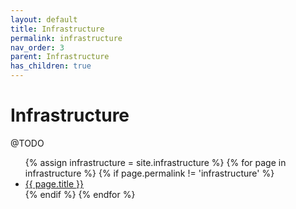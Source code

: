 ```yaml
---
layout: default
title: Infrastructure
permalink: infrastructure
nav_order: 3
parent: Infrastructure
has_children: true
---
```

# Infrastructure

@TODO

<ul>
{% assign infrastructure = site.infrastructure %}
    {% for page in infrastructure %}
    {% if page.permalink != 'infrastructure' %}
    <li><a href="{{ page.url | relative_url }}">{{ page.title }}</a></li>
    {% endif %}
    {% endfor %}
</ul>
